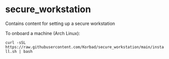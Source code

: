 # secure_workstation
Contains content for setting up a secure workstation

To onboard a machine (Arch Linux):

```curl -sSL https://raw.githubusercontent.com/Korbad/secure_workstation/main/install.sh | bash```